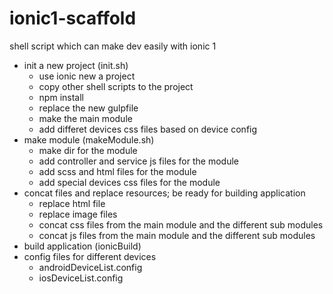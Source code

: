 # ionic1-scaffold
shell script which can make dev easily with ionic 1 

* init a new project (init.sh)
    * use ionic new a project
    * copy other shell scripts to the project
    * npm install
    * replace the new gulpfile
    * make the main module
    * add differet devices css files based on device config
* make module (makeModule.sh)
    * make dir for the module
    * add controller and service js files for the module
    * add scss and html files for the module
    * add special devices css files for the module
* concat files and replace resources; be ready for building application
    * replace html file
    * replace image files
    * concat css files from the main module and the different sub modules
    * concat js files from the main module and the different sub modules
* build application (ionicBuild)
* config files for different devices
    * androidDeviceList.config
    * iosDeviceList.config
